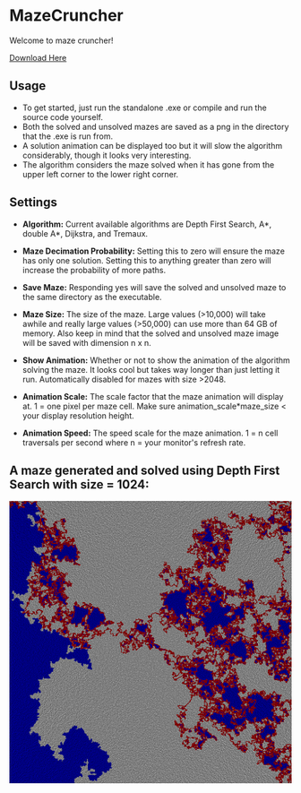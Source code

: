 # MazeCruncher
Welcome to maze cruncher!

<a href="https://github.com/ihawn/MazeCruncher/releases/tag/MazeCruncher">Download Here</a>

## Usage
* To get started, just run the standalone .exe or compile and run the source code yourself.
* Both the solved and unsolved mazes are saved as a png in the directory that the .exe is run from.
* A solution animation can be displayed too but it will slow the algorithm considerably, though it looks very interesting.
* The algorithm considers the maze solved when it has gone from the upper left corner to the lower right corner. 

## Settings

* **Algorithm:** Current available algorithms are Depth First Search, A*, double A*, Dijkstra, and Tremaux.

* **Maze Decimation Probability:** Setting this to zero will ensure the maze has only one solution. Setting this to anything greater than zero will increase the probability of more paths.

* **Save Maze:** Responding yes will save the solved and unsolved maze to the same directory as the executable.

* **Maze Size:** The size of the maze. Large values (>10,000) will take awhile and really large values (>50,000) can use more than 64 GB of memory. Also keep in mind that the solved and unsolved maze image will be saved with dimension n x n.

* **Show Animation:** Whether or not to show the animation of the algorithm solving the maze. It looks cool but takes way longer than just letting it run. Automatically disabled for mazes with size >2048.

* **Animation Scale:** The scale factor that the maze animation will display at. 1 = one pixel per maze cell. Make sure animation_scale*maze_size < your display resolution height.

* **Animation Speed:** The speed scale for the maze animation. 1 = n cell traversals per second where n = your monitor's refresh rate.

## A maze generated and solved using Depth First Search with size = 1024:

![alt text](https://github.com/ihawn/MazeCruncher/blob/main/1024.png)
